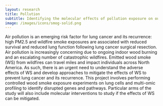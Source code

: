 ```yaml
---
layout: research
title: Pollution
subtitle: Identifying the molecular effects of pollution exposure on our cells, and investigating if they can be mitigated.
image: /images/icons/smog-solid.png
---
```


Air pollution is an emerging risk factor for lung cancer and its recurrence: high PM2.5 and wildfire smoke exposures are associated with reduced survival and reduced lung function following lung cancer surgical resection. Air pollution is increasingly concerning due to ongoing indoor wood burning and an escalating number of catastrophic wildfires. Emitted wood smoke (WS) from wildfires can travel miles and impact individuals across North America. As such, there is an urgent need to understand the adverse effects of WS and develop approaches to mitigate the effects of WS to prevent lung cancer and its recurrence. This project involves performing controlled wood smoke exposure experiments on lung cells and multi-omic profiling to identify disrupted genes and pathways. Particular arms of the study will also include molecular interventions to study if the effects of WS can be mitigated.